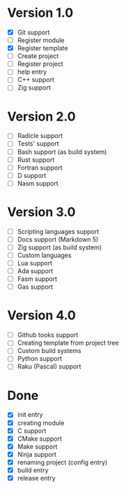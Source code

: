 # Version 1.0
 - [x] Git support
 - [ ] Register module
 - [x] Register template
 - [ ] Create project
 - [ ] Register project
 - [ ] help entry
 - [ ] C++ support
 - [ ] Zig support

# Version 2.0
 - [ ] Radicle support
 - [ ] Tests' support
 - [ ] Bash support (as build system)
 - [ ] Rust support
 - [ ] Fortran support
 - [ ] D support
 - [ ] Nasm support

# Version 3.0
 - [ ] Scripting languages support
 - [ ] Docs support (Markdown 5)
 - [ ] Zig support (as build system)
 - [ ] Custom languages
 - [ ] Lua support
 - [ ] Ada support
 - [ ] Fasm support
 - [ ] Gas support

# Version 4.0
 - [ ] Github tooks support
 - [ ] Creating template from project tree
 - [ ] Custom build systems
 - [ ] Python support
 - [ ] Raku (Pascal) support

# Done
 - [x] init entry
 - [x] creating module
 - [x] C support
 - [x] CMake support
 - [x] Make support
 - [x] Ninja support
 - [x] renaming project (config entry)
 - [x] build entry
 - [x] release entry
